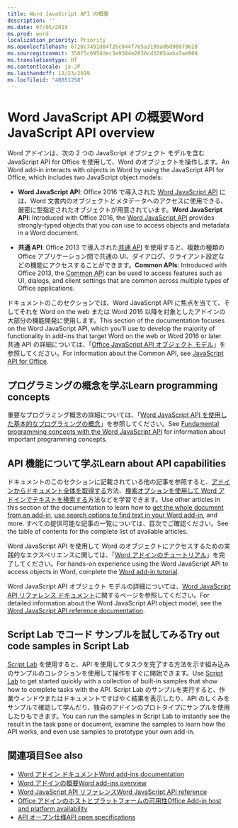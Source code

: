 ```yaml
---
title: Word JavaScript API の概要
description: ''
ms.date: 07/05/2019
ms.prod: word
localization_priority: Priority
ms.openlocfilehash: 6728c7491d84f2bc044f7e5a3199ad6d90979628
ms.sourcegitcommit: 350f5c6954dec3e9384e2030cd3265aaba7ae904
ms.translationtype: HT
ms.contentlocale: ja-JP
ms.lasthandoff: 12/23/2019
ms.locfileid: "40851258"
---
```

# <a name="word-javascript-api-overview"></a><span data-ttu-id="20e19-102">Word JavaScript API の概要</span><span class="sxs-lookup"><span data-stu-id="20e19-102">Word JavaScript API overview</span></span>

<span data-ttu-id="20e19-103">Word アドインは、次の 2 つの JavaScript オブジェクト モデルを含む JavaScript API for Office を使用して、Word のオブジェクトを操作します。</span><span class="sxs-lookup"><span data-stu-id="20e19-103">An Word add-in interacts with objects in Word by using the JavaScript API for Office, which includes two JavaScript object models:</span></span>

* <span data-ttu-id="20e19-104">**Word JavaScript API**: Office 2016 で導入された [Word JavaScript API](/javascript/api/word) には、Word 文書内のオブジェクトとメタデータへのアクセスに使用できる、厳密に型指定されたオブジェクトが用意されています。</span><span class="sxs-lookup"><span data-stu-id="20e19-104">**Word JavaScript API**: Introduced with Office 2016, the [Word JavaScript API](/javascript/api/word) provides strongly-typed objects that you can use to access objects and metadata in a Word document.</span></span> 

* <span data-ttu-id="20e19-105">**共通 API**: Office 2013 で導入された[共通 API](/javascript/api/office) を使用すると、複数の種類の Office アプリケーション間で共通の UI、ダイアログ、クライアント設定などの機能にアクセスすることができます。</span><span class="sxs-lookup"><span data-stu-id="20e19-105">**Common APIs**: Introduced with Office 2013, the [Common API](/javascript/api/office) can be used to access features such as UI, dialogs, and client settings that are common across multiple types of Office applications.</span></span>

<span data-ttu-id="20e19-106">ドキュメントのこのセクションでは、Word JavaScript API に焦点を当てて、そしてそれを Word on the web または Word 2016 以降を対象としたアドインの大部分の機能開発に使用します。</span><span class="sxs-lookup"><span data-stu-id="20e19-106">This section of the documentation focuses on the Word JavaScript API, which you'll use to develop the majority of functionality in add-ins that target Word on the web or Word 2016 or later.</span></span> <span data-ttu-id="20e19-107">共通 API の詳細については、「[Office JavaScript API オブジェクト モデル](../../develop/office-javascript-api-object-model.md)」を参照してください。</span><span class="sxs-lookup"><span data-stu-id="20e19-107">For information about the Common API, see [JavaScript API for Office](../../develop/office-javascript-api-object-model.md).</span></span> 

## <a name="learn-programming-concepts"></a><span data-ttu-id="20e19-108">プログラミングの概念を学ぶ</span><span class="sxs-lookup"><span data-stu-id="20e19-108">Learn programming concepts</span></span>

<span data-ttu-id="20e19-109">重要なプログラミング概念の詳細については、「[Word JavaScript API を使用した基本的なプログラミングの概念](../../word/word-add-ins-core-concepts.md)」を参照してください。</span><span class="sxs-lookup"><span data-stu-id="20e19-109">See [Fundamental programming concepts with the Word JavaScript API](../../word/word-add-ins-core-concepts.md) for information about important programming concepts.</span></span>
 
## <a name="learn-about-api-capabilities"></a><span data-ttu-id="20e19-110">API 機能について学ぶ</span><span class="sxs-lookup"><span data-stu-id="20e19-110">Learn about API capabilities</span></span>

<span data-ttu-id="20e19-111">ドキュメントのこのセクションに記載されている他の記事を参照すると、[アドインからドキュメント全体を取得する](../../word/get-the-whole-document-from-an-add-in-for-word.md)方法、[検索オプションを使用して Word アドインでテキストを検索する](../../word/search-option-guidance.md)方法などを学習できます。</span><span class="sxs-lookup"><span data-stu-id="20e19-111">Use other articles in this section of the documentation to learn how to [get the whole document from an add-in](../../word/get-the-whole-document-from-an-add-in-for-word.md), [use search options to find text in your Word add-in](../../word/search-option-guidance.md), and more.</span></span> <span data-ttu-id="20e19-112">すべての提供可能な記事の一覧については、目次でご確認ください。</span><span class="sxs-lookup"><span data-stu-id="20e19-112">See the table of contents for the complete list of available articles.</span></span>

<span data-ttu-id="20e19-113">Word JavaScript API を使用して Word のオブジェクトにアクセスするための実践的なエクスペリエンスに関しては、「[Word アドインのチュートリアル](../../tutorials/word-tutorial.md)」を完了してください。</span><span class="sxs-lookup"><span data-stu-id="20e19-113">For hands-on experience using the Word JavaScript API to access objects in Word, complete the [Word add-in tutorial](../../tutorials/word-tutorial.md).</span></span> 

<span data-ttu-id="20e19-114">Word JavaScript API オブジェクト モデルの詳細については、[Word JavaScript API リファレンス ドキュメント](/javascript/api/word)に関するページを参照してください。</span><span class="sxs-lookup"><span data-stu-id="20e19-114">For detailed information about the Word JavaScript API object model, see the [Word JavaScript API reference documentation](/javascript/api/word).</span></span>

## <a name="try-out-code-samples-in-script-lab"></a><span data-ttu-id="20e19-115">Script Lab でコード サンプルを試してみる</span><span class="sxs-lookup"><span data-stu-id="20e19-115">Try out code samples in Script Lab</span></span>

<span data-ttu-id="20e19-116">[Script Lab](../../overview/explore-with-script-lab.md) を使用すると、API を使用してタスクを完了する方法を示す組み込みのサンプルのコレクションを使用して操作をすぐに開始できます。</span><span class="sxs-lookup"><span data-stu-id="20e19-116">Use [Script Lab](../../overview/explore-with-script-lab.md) to get started quickly with a collection of built-in samples that show how to complete tasks with the API.</span></span> <span data-ttu-id="20e19-117">Script Lab のサンプルを実行すると、作業ウィンドウまたはドキュメントですばやく結果を表示したり、API のしくみをサンプルで確認して学んだり、独自のアドインのプロトタイプにサンプルを使用したりもできます。</span><span class="sxs-lookup"><span data-stu-id="20e19-117">You can run the samples in Script Lab to instantly see the result in the task pane or document, examine the samples to learn how the API works, and even use samples to prototype your own add-in.</span></span>

## <a name="see-also"></a><span data-ttu-id="20e19-118">関連項目</span><span class="sxs-lookup"><span data-stu-id="20e19-118">See also</span></span>

- [<span data-ttu-id="20e19-119">Word アドイン ドキュメント</span><span class="sxs-lookup"><span data-stu-id="20e19-119">Word add-ins documentation</span></span>](../../word/index.md)
- [<span data-ttu-id="20e19-120">Word アドインの概要</span><span class="sxs-lookup"><span data-stu-id="20e19-120">Word add-ins overview</span></span>](../../word/word-add-ins-programming-overview.md)
- [<span data-ttu-id="20e19-121">Word JavaScript API リファレンス</span><span class="sxs-lookup"><span data-stu-id="20e19-121">Word JavaScript API reference</span></span>](/javascript/api/word)
- [<span data-ttu-id="20e19-122">Office アドインのホストとプラットフォームの可用性</span><span class="sxs-lookup"><span data-stu-id="20e19-122">Office Add-in host and platform availability</span></span>](../../overview/office-add-in-availability.md)
- [<span data-ttu-id="20e19-123">API オープン仕様</span><span class="sxs-lookup"><span data-stu-id="20e19-123">API open specifications</span></span>](../openspec/openspec.md)
